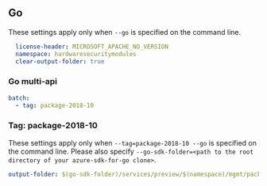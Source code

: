 ## Go

These settings apply only when `--go` is specified on the command line.

``` yaml $(go)
  license-header: MICROSOFT_APACHE_NO_VERSION
  namespace: hardwaresecuritymodules
  clear-output-folder: true
```

### Go multi-api

``` yaml $(go) && $(multiapi)
batch:
  - tag: package-2018-10
```

### Tag: package-2018-10

These settings apply only when `--tag=package-2018-10 --go` is specified on the command line.
Please also specify `--go-sdk-folder=<path to the root directory of your azure-sdk-for-go clone>`.

``` yaml $(tag) == 'package-2018-10' && $(go)
output-folder: $(go-sdk-folder)/services/preview/$(namespace)/mgmt/package-2018-10-preview/$(namespace)
```